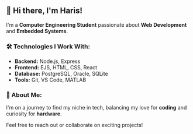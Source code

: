 ## 👋 Hi there, I'm Haris!

I'm a **Computer Engineering Student** passionate about **Web Development** and **Embedded Systems**.

### 🛠️ Technologies I Work With:

- **Backend:** Node.js, Express
- **Frontend:** EJS, HTML, CSS, React
- **Database:** PostgreSQL, Oracle, SQLite
- **Tools:** Git, VS Code, MATLAB

### 🌟 About Me:

I'm on a journey to find my niche in tech, balancing my love for **coding** and curiosity for **hardware**. 

Feel free to reach out or collaborate on exciting projects!
